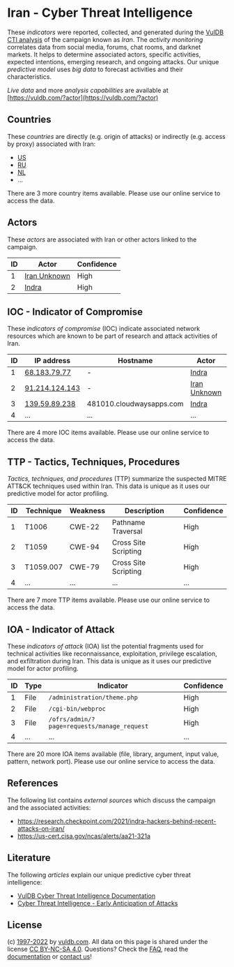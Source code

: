 # Iran - Cyber Threat Intelligence

These _indicators_ were reported, collected, and generated during the [VulDB CTI analysis](https://vuldb.com/?kb.cti) of the campaign known as _Iran_. The _activity monitoring_ correlates data from social media, forums, chat rooms, and darknet markets. It helps to determine associated actors, specific activities, expected intentions, emerging research, and ongoing attacks. Our unique _predictive model_ uses _big data_ to forecast activities and their characteristics.

_Live data_ and more _analysis capabilities_ are available at [https://vuldb.com/?actor](https://vuldb.com/?actor)

## Countries

These _countries_ are directly (e.g. origin of attacks) or indirectly (e.g. access by proxy) associated with Iran:

* [US](https://vuldb.com/?country.us)
* [RU](https://vuldb.com/?country.ru)
* [NL](https://vuldb.com/?country.nl)
* ...

There are 3 more country items available. Please use our online service to access the data.

## Actors

These _actors_ are associated with Iran or other actors linked to the campaign.

ID | Actor | Confidence
-- | ----- | ----------
1 | [Iran Unknown](https://vuldb.com/?actor.iran_unknown) | High
2 | [Indra](https://vuldb.com/?actor.indra) | High

## IOC - Indicator of Compromise

These _indicators of compromise_ (IOC) indicate associated network resources which are known to be part of research and attack activities of Iran.

ID | IP address | Hostname | Actor | Confidence
-- | ---------- | -------- | ----- | ----------
1 | [68.183.79.77](https://vuldb.com/?ip.68.183.79.77) | - | [Indra](https://vuldb.com/?actor.indra) | High
2 | [91.214.124.143](https://vuldb.com/?ip.91.214.124.143) | - | [Iran Unknown](https://vuldb.com/?actor.iran_unknown) | High
3 | [139.59.89.238](https://vuldb.com/?ip.139.59.89.238) | 481010.cloudwaysapps.com | [Indra](https://vuldb.com/?actor.indra) | High
4 | ... | ... | ... | ...

There are 4 more IOC items available. Please use our online service to access the data.

## TTP - Tactics, Techniques, Procedures

_Tactics, techniques, and procedures_ (TTP) summarize the suspected MITRE ATT&CK techniques used within Iran. This data is unique as it uses our predictive model for actor profiling.

ID | Technique | Weakness | Description | Confidence
-- | --------- | -------- | ----------- | ----------
1 | T1006 | CWE-22 | Pathname Traversal | High
2 | T1059 | CWE-94 | Cross Site Scripting | High
3 | T1059.007 | CWE-79 | Cross Site Scripting | High
4 | ... | ... | ... | ...

There are 7 more TTP items available. Please use our online service to access the data.

## IOA - Indicator of Attack

These _indicators of attack_ (IOA) list the potential fragments used for technical activities like reconnaissance, exploitation, privilege escalation, and exfiltration during Iran. This data is unique as it uses our predictive model for actor profiling.

ID | Type | Indicator | Confidence
-- | ---- | --------- | ----------
1 | File | `/administration/theme.php` | High
2 | File | `/cgi-bin/webproc` | High
3 | File | `/ofrs/admin/?page=requests/manage_request` | High
4 | ... | ... | ...

There are 20 more IOA items available (file, library, argument, input value, pattern, network port). Please use our online service to access the data.

## References

The following list contains _external sources_ which discuss the campaign and the associated activities:

* https://research.checkpoint.com/2021/indra-hackers-behind-recent-attacks-on-iran/
* https://us-cert.cisa.gov/ncas/alerts/aa21-321a

## Literature

The following _articles_ explain our unique predictive cyber threat intelligence:

* [VulDB Cyber Threat Intelligence Documentation](https://vuldb.com/?kb.cti)
* [Cyber Threat Intelligence - Early Anticipation of Attacks](https://www.scip.ch/en/?labs.20201022)

## License

(c) [1997-2022](https://vuldb.com/?kb.changelog) by [vuldb.com](https://vuldb.com/?kb.about). All data on this page is shared under the license [CC BY-NC-SA 4.0](https://creativecommons.org/licenses/by-nc-sa/4.0/). Questions? Check the [FAQ](https://vuldb.com/?kb.faq), read the [documentation](https://vuldb.com/?kb) or [contact us](https://vuldb.com/?contact)!
